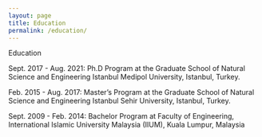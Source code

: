 ```yaml
---
layout: page
title: Education
permalink: /education/
---
```

Education

Sept. 2017 - Aug. 2021: Ph.D Program at the Graduate School of Natural Science and Engineering
Istanbul Medipol University, Istanbul, Turkey.

Feb. 2015 - Aug. 2017: Master’s Program at the Graduate School of Natural Science and Engineering
Istanbul Sehir University, Istanbul, Turkey.

Sept. 2009 - Feb. 2014: Bachelor Program at Faculty of Engineering,
International Islamic University Malaysia (IIUM), Kuala Lumpur, Malaysia
